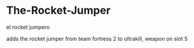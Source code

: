 # The-Rocket-Jumper
el rocket jumpero


adds the rocket jumper from team fortress 2 to ultrakill, weapon on slot 5
